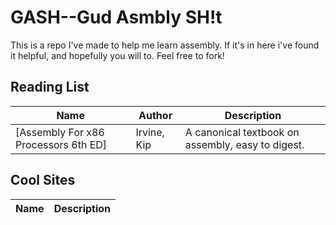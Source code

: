 # GASH--Gud Asmbly SH!t
This is a repo I've made to help me learn assembly. If it's in here i've found it helpful, and hopefully you will to. Feel free to fork!

## Reading List
Name | Author | Description
---- | ----   | ----	
[Assembly For x86 Processors 6th ED] | Irvine, Kip | A canonical textbook on assembly, easy to digest.

## Cool Sites
Name | Description
---- | ----

